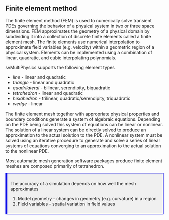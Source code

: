 
<h2> Finite element method </h2>

The finite element method (FEM) is used to numerically solve transient PDEs governing the behavior of a physical system in two
or three space dimensions. FEM approximates the geometry of a physical domain by subdividing it into a collection of discrete
finite elements called a finite element mesh. The finite elements use numerical interpolation to approximate field variables 
(e.g. velocity) within a geometric region of a physical system. Elements can be implemented using a combination of linear, quadratic, 
and cubic interpolating polynomials.

svMultiPhysics supports the following element types 

<ul style="list-style-type:disc;">
 <li> <i>line</i> - linear and quadratic </li>
 <li> <i>triangle</i> - linear and quadratic </li>
 <li> <i>quadrilateral</i> - bilinear, serendipity, biquadratic </li>
 <li> <i>tetrahedron </i> - linear and quadratic </li>
 <li> <i>hexahedron</i> - trilinear, quadratic/serendipity, triquadratic </li>
 <li> <i>wedge</i> - linear </li>
</ul>

The finite element mesh together with appropriate physical properties and boundary conditions generate a system of algebraic equations. 
Depending on the PDE being solved this system of equations can be linear or nonlinear. The solution of a linear system can be directly 
solved to produce an approximation to the actual solution to the PDE. A nonlinear system must be solved using an iterative procedure to 
generate and solve a series of linear systems of equations converging to an approximation to the actual solution to the nonlinear PDE. 

Most automatic mesh generation software packages produce finite element meshes are composed primarily of tetrahedron.

<div style="background-color: #F0F0F0; padding: 10px; border: 1px solid #0000e6; border-left: 6px solid #0000e6">

The accuracy of a simulation depends on how well the mesh approximates <br>
<ol>
<li> Model geometry - changes in geometry (e.g. curvature) in a region </li> 
<li> Field variables - spatial variation in field values </li> 
</ol>
</div>



